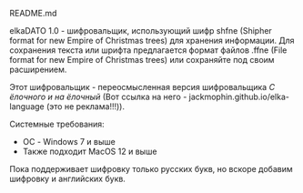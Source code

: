 README.md

elkaDATO 1.0 - шифровальщик, использующий шифр shfne (Shipher format for new Empire of Christmas trees) 
для хранения информации. Для сохранения текста или шрифта предлагается формат файлов .ffne 
(File format for new Empire of Christmas trees) или сохраняйте под своим расширением.

Этот шифровальщик - переосмысленная версия шифровальщика *С ёлочного и на ёлочный*
(Вот ссылка на него - jackmophin.github.io/elka-language (это не реклама!!!)).

Системные требования:
 * ОС - Windows 7 и выше
 * Также подходит MacOS 12 и выше

Пока поддерживает шифровку только русских букв, но вскоре добавим шифровку и английских букв.
